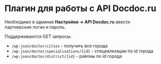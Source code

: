 # Плагин для работы с API Docdoc.ru
Необходимо в админке <b>Настройки -> API Docdoc.ru</b> ввести партнерские логин и пароль.

Поддерживаются GET запросы:
<ul>
<li><code>/wp-json/doctor/cities</code> - получить все города</li>
<li><code>/wp-json/doctor/specialisations/{id}</code> - специализации по id города</li>
<li><code>/wp-json/doctor/district/{id}</code> - районы по id города</li>
</ul>
